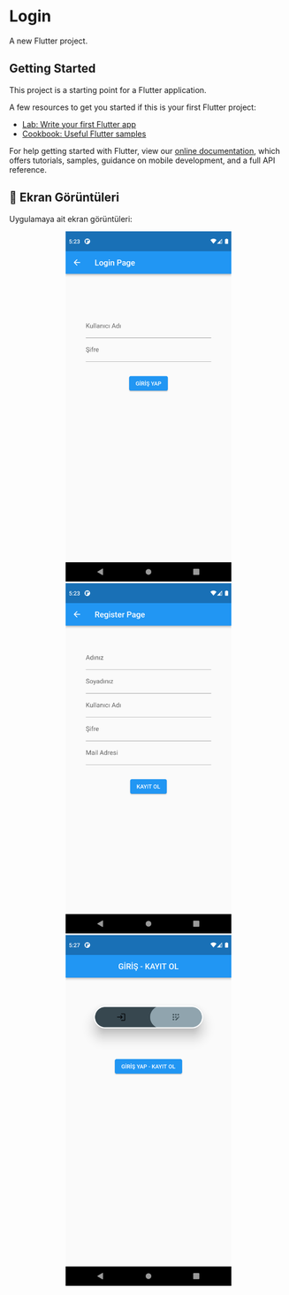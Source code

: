 # Login

A new Flutter project.

## Getting Started

This project is a starting point for a Flutter application.

A few resources to get you started if this is your first Flutter project:

- [Lab: Write your first Flutter app](https://flutter.dev/docs/get-started/codelab)
- [Cookbook: Useful Flutter samples](https://flutter.dev/docs/cookbook)

For help getting started with Flutter, view our
[online documentation](https://flutter.dev/docs), which offers tutorials,
samples, guidance on mobile development, and a full API reference.


## 📸 Ekran Görüntüleri
Uygulamaya ait ekran görüntüleri:

<div align="center">
  <img src="https://github.com/Ahmetyilmazz/Flutter_App/blob/d412d5d95c3a84c3606660d4f3ef9817d473a09c/loginekrani_app/resimler/login_page.png" width="300"/>
  <img src="https://github.com/Ahmetyilmazz/Flutter_App/blob/d412d5d95c3a84c3606660d4f3ef9817d473a09c/loginekrani_app/resimler/register_page.png" width="300"/>
  <img src="https://github.com/Ahmetyilmazz/Flutter_App/blob/d412d5d95c3a84c3606660d4f3ef9817d473a09c/loginekrani_app/resimler/Giris_KayitOl_page.png" width="300"/>
</div>

